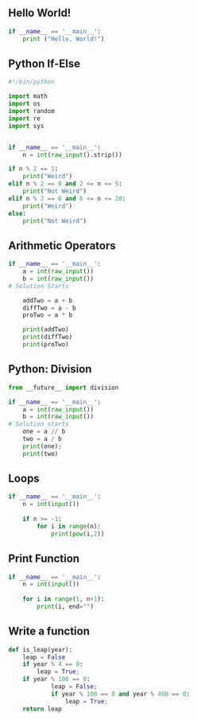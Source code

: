 ## Hello World!
``` python
if __name__ == '__main__':
    print ("Hello, World!")
```

## Python If-Else
```python
#!/bin/python

import math
import os
import random
import re
import sys


if __name__ == '__main__':
    n = int(raw_input().strip())

if n % 2 == 1:
    print("Weird")
elif n % 2 == 0 and 2 <= n <= 5:
    print("Not Weird")
elif n % 2 == 0 and 6 <= n <= 20:
    print("Weird")
else:
    print("Not Weird")

```

## Arithmetic Operators
```python
if __name__ == '__main__':
    a = int(raw_input())
    b = int(raw_input())
# Solution Starts

    addTwo = a + b
    diffTwo = a - b
    proTwo = a * b

    print(addTwo)
    print(diffTwo)
    print(proTwo)

```

## Python: Division
```python
from __future__ import division

if __name__ == '__main__':
    a = int(raw_input())
    b = int(raw_input())
# Solution starts
    one = a // b
    two = a / b
    print(one);
    print(two)
```

## Loops
```python
if __name__ == '__main__':
    n = int(input())
    
    if n >= -1:
        for i in range(n):
            print(pow(i,2))
```

## Print Function
```python
if __name__ == '__main__':
    n = int(input())
    
    for i in range(1, n+1):
        print(i, end="")
```

## Write a function
```python
def is_leap(year):
    leap = False
    if year % 4 == 0:
        leap = True; 
    if year % 100 == 0:
            leap = False;
            if year % 100 == 0 and year % 400 == 0:
                leap = True;    
    return leap
```
